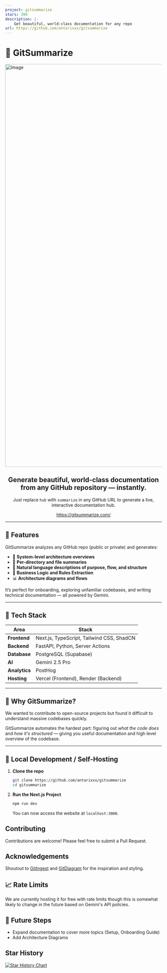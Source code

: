 ```yaml
---
project: gitsummarize
stars: 399
description: |-
    Get beautiful, world-class documentation for any repo
url: https://github.com/antarixxx/gitsummarize
---
```


# 🧠 GitSummarize

<img width="1293" alt="Image" src="https://github.com/user-attachments/assets/c4469d82-fac1-4a47-82a5-00a8efe223c4" />

<div align="center">
  
## **Generate beautiful, world-class documentation from any GitHub repository — instantly.**  

Just replace `hub` with `summarize` in any GitHub URL to generate a live, interactive documentation hub.

https://gitsummarize.com/
</div>

---

## 🚀 Features

GitSummarize analyzes any GitHub repo (public or private) and generates:

- 📄 **System-level architecture overviews**
- 📁 **Per-directory and file summaries**
- 🧠 **Natural language descriptions of purpose, flow, and structure**
- 🔗 **Business Logic and Rules Extraction**
- 📊 **Architecture diagrams and flows**

It’s perfect for onboarding, exploring unfamiliar codebases, and writing technical documentation — all powered by Gemini.

---

## 🧰 Tech Stack

| Area       | Stack |
|------------|-------|
| **Frontend** | Next.js, TypeScript, Tailwind CSS, ShadCN |
| **Backend**  | FastAPI, Python, Server Actions |
| **Database** | PostgreSQL (Supabase) |
| **AI**       | Gemini 2.5 Pro |
| **Analytics**| PostHog |
| **Hosting**  | Vercel (Frontend), Render (Backend) |

---

## 🤔 Why GitSummarize?

We wanted to contribute to open-source projects but found it difficult to understand massive codebases quickly.  

GitSummarize automates the hardest part: figuring out *what the code does* and *how it's structured* — giving you useful documentation and high level overview of the codebase.

---

## 🧪 Local Development / Self-Hosting

1. **Clone the repo**
   ```bash
   git clone https://github.com/antarixxx/gitsummarize
   cd gitsummarize
   ```

2. **Run the Next.js Project**
    ```bash
    npm run dev
    ```

    You can now access the website at `localhost:3000`.


## Contributing

Contributions are welcome! Please feel free to submit a Pull Request.

## Acknowledgements

Shoutout to [GitIngest](https://gitingest.com/) and [GitDiagram](https://gitdiagram.com/) for the inspiration and styling.

## 📈 Rate Limits

We are currently hosting it for free with rate limits though this is somewhat likely to change in the future based on Gemini's API policies.

## 🤔 Future Steps

- Expand documentation to cover more topics (Setup, Onboarding Guide)
- Add Architecture Diagrams


## Star History

[![Star History Chart](https://api.star-history.com/svg?repos=antarixxx/gitsummarize&type=Date)](https://www.star-history.com/#antarixxx/gitsummarize&Date)

